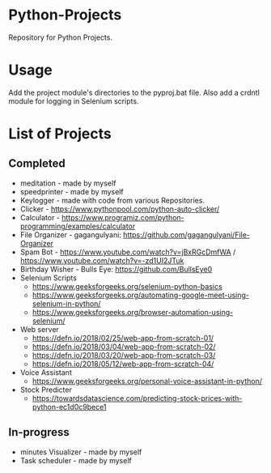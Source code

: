 # Python-Projects
Repository for Python Projects.

# Usage
Add the project module's directories to the pyproj.bat file. Also add a crdntl module for logging in Selenium scripts.

# List of Projects

## Completed

* meditation - made by myself
* speedprinter - made by myself
* Keylogger - made with code from various Repositories.
* Clicker - https://www.pythonpool.com/python-auto-clicker/
* Calculator - https://www.programiz.com/python-programming/examples/calculator
* File Organizer - gagangulyani: https://github.com/gagangulyani/File-Organizer
* Spam Bot - https://www.youtube.com/watch?v=jBxRGcDmfWA / https://www.youtube.com/watch?v=-zd1UI2JTuk
* Birthday Wisher - Bulls Eye: https://github.com/BullsEye0
* Selenium Scripts 
    - https://www.geeksforgeeks.org/selenium-python-basics
    - https://www.geeksforgeeks.org/automating-google-meet-using-selenium-in-python/
    - https://www.geeksforgeeks.org/browser-automation-using-selenium/
* Web server
    - https://defn.io/2018/02/25/web-app-from-scratch-01/
    - https://defn.io/2018/03/04/web-app-from-scratch-02/
    - https://defn.io/2018/03/20/web-app-from-scratch-03/
    - https://defn.io/2018/05/12/web-app-from-scratch-04/
* Voice Assistant
    - https://www.geeksforgeeks.org/personal-voice-assistant-in-python/
* Stock Predicter
    - https://towardsdatascience.com/predicting-stock-prices-with-python-ec1d0c9bece1


## In-progress

* minutes Visualizer - made by myself
* Task scheduler - made by myself
